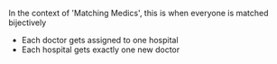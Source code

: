 In the context of 'Matching Medics', this is when everyone is matched bijectively
- Each doctor gets assigned to one hospital
- Each hospital gets exactly one new doctor